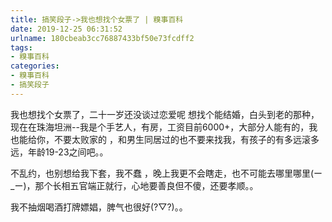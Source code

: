 ```yaml
---
title: 搞笑段子->我也想找个女票了 | 糗事百科
date: 2019-12-25 06:31:52
urlname: 180cbeab3cc76887433bf50e73fcdff2
tags: 
- 糗事百科
categories:
- 糗事百科
- 搞笑段子
---
```

我也想找个女票了，二十一岁还没谈过恋爱呢 想找个能结婚，白头到老的那种，现在在珠海坦洲--我是个手艺人，有房，工资目前6000+，大部分人能有的，我也能给你，不要太败家的 ，和男生同居过的也不要来找我，有孩子的有多远滚多远，年龄19-23之间吧。。

不乱约，也别想给我下套，我不蠢 ，晚上我更不会瞎走，也不可能去哪里哪里(ー_ー)，那个长相五官端正就行，心地要善良但不傻，还要孝顺。。

我不抽烟喝酒打牌嫖娼，脾气也很好(?▽?)。。


